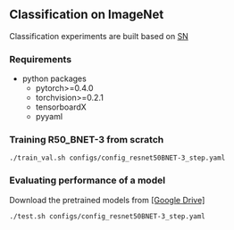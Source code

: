 ## Classification on ImageNet
Classification experiments are built based on [SN](https://github.com/yuhuixu1993/Switchable-Normalization/edit/master/imagenet)

### Requirements
- python packages
  - pytorch>=0.4.0
  - torchvision>=0.2.1
  - tensorboardX
  - pyyaml
### Training R50_BNET-3 from scratch
```
./train_val.sh configs/config_resnet50BNET-3_step.yaml
```
### Evaluating performance of a model
Download the pretrained models from [[Google Drive]](https://drive.google.com/drive/folders/1lwyQgoKA-hf1EguT7zh8BgriM-B1LWQm?usp=sharing)  
```
./test.sh configs/config_resnet50BNET-3_step.yaml
```
